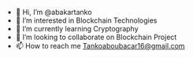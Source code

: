 - 👋 Hi, I’m @abakartanko
- 👀 I’m interested in Blockchain Technologies
- 🌱 I’m currently learning Cryptography
- 💞️ I’m looking to collaborate on Blockchain Project
- 📫 How to reach me Tankoaboubacar16@gmail.com

<!---
abakartanko/abakartanko is a ✨ special ✨ repository because its `README.md` (this file) appears on your GitHub profile.
You can click the Preview link to take a look at your changes.
--->
